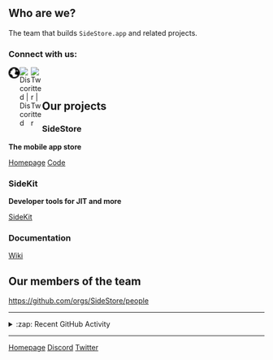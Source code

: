 <!-- 
Docs: How to use GitHub README and actions to auto-generate embedded content.
https://github.com/anuraghazra/github-readme-stats
https://www.youtube.com/watch?v=n6d4KHSKqGk
https://github.com/rahuldkjain/github-profile-readme-generator
 -->

## Who are we?

The team that builds `SideStore.app` and related projects.

### Connect with us:

<!--
[![Website](https://img.shields.io/website?label=sidestore.io&style=for-the-badge&url=https://sidestore.io)](https://sidestore.io)
[![Twitter Follow](https://img.shields.io/twitter/follow/sidestore_io?color=1DA1F2&logo=twitter&style=for-the-badge)](https://twitter.com/intent/follow?original_referer=https%3A%2F%2Fgithub.com%2Fsidestore&screen_name=sidestore)
[![GitHub Followers](https://img.shields.io/github/followers/sidestore?style=for-the-badge)]()
[![GitHub Sponsors](https://img.shields.io/github/sponsors/sidestore?style=for-the-badge
)]() 
-->

[<img align="left" alt="sidestore.io" width="22px" src="https://raw.githubusercontent.com/iconic/open-iconic/master/svg/globe.svg" />][website]
[<img align="left" alt="Discord | Discord" width="22px" src="https://cdn.jsdelivr.net/npm/simple-icons@v3/icons/discord.svg" />][discord]
[<img align="left" alt="Twitter | Twitter" width="22px" src="https://cdn.jsdelivr.net/npm/simple-icons@v3/icons/twitter.svg" />][twitter]

<br />
<br />

## Our projects

### SideStore

__The mobile app store__

[Homepage][website]
[Code][git.sidestore]

### SideKit

__Developer tools for JIT and more__

[SideKit][git.sidekit]

### Documentation

[Wiki][wiki]

## Our members of the team

https://github.com/orgs/SideStore/people

---

<details>
  <summary>:zap: Recent GitHub Activity</summary>

<!--START_SECTION:activity-->
1. 🎉 Merged PR [#154](https://github.com/SideStore/SideStore-Docs/pull/154) in [SideStore/SideStore-Docs](https://github.com/SideStore/SideStore-Docs)
2. 🗣 Commented on [#154](https://github.com/SideStore/SideStore-Docs/issues/154) in [SideStore/SideStore-Docs](https://github.com/SideStore/SideStore-Docs)
3. 💪 Opened PR [#154](https://github.com/SideStore/SideStore-Docs/pull/154) in [SideStore/SideStore-Docs](https://github.com/SideStore/SideStore-Docs)
4. 🎉 Merged PR [#8](https://github.com/SideStore/Altcon/pull/8) in [SideStore/Altcon](https://github.com/SideStore/Altcon)
5. 🗣 Commented on [#8](https://github.com/SideStore/Altcon/issues/8) in [SideStore/Altcon](https://github.com/SideStore/Altcon)
6. 🎉 Merged PR [#151](https://github.com/SideStore/SideStore-Docs/pull/151) in [SideStore/SideStore-Docs](https://github.com/SideStore/SideStore-Docs)
7. 🗣 Commented on [#8](https://github.com/SideStore/Altcon/issues/8) in [SideStore/Altcon](https://github.com/SideStore/Altcon)
8. ❗️ Opened issue [#1053](https://github.com/SideStore/SideStore/issues/1053) in [SideStore/SideStore](https://github.com/SideStore/SideStore)
9. 🗣 Commented on [#8](https://github.com/SideStore/Altcon/issues/8) in [SideStore/Altcon](https://github.com/SideStore/Altcon)
10. 🗣 Commented on [#8](https://github.com/SideStore/Altcon/issues/8) in [SideStore/Altcon](https://github.com/SideStore/Altcon)
11. 💪 Opened PR [#8](https://github.com/SideStore/Altcon/pull/8) in [SideStore/Altcon](https://github.com/SideStore/Altcon)
12. ❗️ Opened issue [#1052](https://github.com/SideStore/SideStore/issues/1052) in [SideStore/SideStore](https://github.com/SideStore/SideStore)
13. 🗣 Commented on [#1051](https://github.com/SideStore/SideStore/issues/1051) in [SideStore/SideStore](https://github.com/SideStore/SideStore)
14. 🗣 Commented on [#1051](https://github.com/SideStore/SideStore/issues/1051) in [SideStore/SideStore](https://github.com/SideStore/SideStore)
15. 🗣 Commented on [#1051](https://github.com/SideStore/SideStore/issues/1051) in [SideStore/SideStore](https://github.com/SideStore/SideStore)
16. 🗣 Commented on [#1051](https://github.com/SideStore/SideStore/issues/1051) in [SideStore/SideStore](https://github.com/SideStore/SideStore)
17. 🗣 Commented on [#1051](https://github.com/SideStore/SideStore/issues/1051) in [SideStore/SideStore](https://github.com/SideStore/SideStore)
18. 💪 Opened PR [#1051](https://github.com/SideStore/SideStore/pull/1051) in [SideStore/SideStore](https://github.com/SideStore/SideStore)
19. 🗣 Commented on [#65](https://github.com/SideStore/SideStore/issues/65) in [SideStore/SideStore](https://github.com/SideStore/SideStore)
20. 🗣 Commented on [#156](https://github.com/SideStore/SideStore/issues/156) in [SideStore/SideStore](https://github.com/SideStore/SideStore)
<!--END_SECTION:activity-->

</details>

---

[Homepage][patreon] [Discord][discord] [Twitter][twitter]

<!--
- [Patreon][patreon]
- [OpenCollective][opencollective]
- [YouTube][youtube]
-->

[website]: https://sidestore.io
[wiki]: https://wiki.sidestore.io
[twitter]: https://twitter.com/sidestore_io
[discord]: https://discord.gg/sidestore-949183273383395328
[youtube]: https://youtube.com/TODO
[patreon]: https://www.patreon.com/SideStore
[opencollective]: https://opencollective.com/TODO
[git.sidestore]: https://github.com/SideStore/SideStore/
[git.sidekit]: https://github.com/SideStore/SideKit

